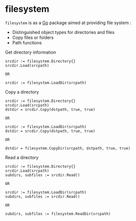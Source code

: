 # filesystem

`filesystem` is as a [Go](https://github.com/golang/go) package aimed at providing file system :

- Distinguished object types for directories and files
- Copy files or folders
- Path functions


Get directory information

	srcdir := filesystem.Directory{}
	srcdir.Load(srcpath)
	
	OR
	
	srcdir := filesystem.LoadDir(srcpath)

Copy a directory

	srcdir := filesystem.Directory{}
	srcdir.Load(srcpath)
	dstdir = srcdir.Copy(dstpath, true, true)
	
	OR
	
	srcdir := filesystem.LoadDir(srcpath)
	dstdir = srcdir.Copy(dstpath, true, true)
	
	OR
	
	dstdir = filesystem.CopyDir(srcpath, dstpath, true, true)


Read a directory

	srcdir := filesystem.Directory{}
	srcdir.Load(srcpath)
	subdirs, subfiles := srcdir.Read()
	
	OR
	
	srcdir := filesystem.LoadDir(srcpath)
	subdirs, subfiles := srcdir.Read()
	
	OR
	
	subdirs, subfiles := filesystem.ReadDir(srcpath)
	
	